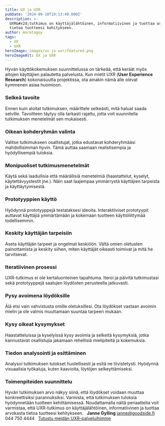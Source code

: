 ```yaml
---
title: UX ja UXR
pubDate: '2024-09-10T19:13:48.000Z'
description: >-
  UXR&#x2d;tutkimus on käyttäjälähtöinen, informatiivinen ja tuottaa arvokasta
  tietoa tuotteesi kehitykseen.
author: moretagoy
tags:
  - UX
  - UXR
heroImage: images/ux-ja-uxr/featured.png
heroImageAlt: UX ja UXR
---
```


Hyvän käyttökokemuksen suunnittelussa on tärkeää, että keräät myös aitojen käyttäjien palautetta palvelusta. Kun mietit UXR (**User Experience Research**) kokonaisuutta projektissa, ota ainakin nämä alle olevat kymmenen asiaa huomioon.

### **Selkeä tavoite**

Ennen kuin aloitat tutkimuksen, määrittele selkeästi, mitä haluat saada selville. Tavoitteen täytyy olla tarkasti rajattu, jotta voit suunnitella tutkimuksen menetelmät sen mukaisesti.

### **Oikean kohderyhmän valinta**

Valitse tutkimukseen osallistujat, jotka edustavat kohderyhmääsi mahdollisimman hyvin. Tämä auttaa saamaan realistisempia ja hyödyllisempiä tuloksia.

### **Monipuoliset tutkimusmenetelmät**

Käytä sekä laadullisia että määrällisiä menetelmiä (haastattelut, kyselyt, käytettävyystestit jne.). Näin saat laajempaa ymmärrystä käyttäjien tarpeista ja käyttäytymisestä.

### **Prototyyppien käyttö**

Hyödynnä prototyyppejä testataksesi ideoita. Interaktiiviset prototyypit auttavat käyttäjiä ymmärtämään ja kokemaan tuotteen käyttöliittymää todellisemmin.

### **Keskity käyttäjän tarpeisiin**

Aseta käyttäjän tarpeet ja ongelmat keskiöön. Vältä omien oletusten painottamista ja keskity siihen, miten käyttäjät oikeasti toimivat ja mitä he tarvitsevat.

### **Iteratiivinen prosessi**

UXR-tutkimus ei ole kertaluonteinen tapahtuma. Iteroi ja päivitä tutkimustasi sekä prototyyppejä saatujen löydösten perusteella jatkuvasti.

### **Pysy avoimena löydöksille**

Älä etsi vain vahvistusta omille oletuksillesi. Ota löydökset vastaan avoimin mielin ja ole valmis muuttamaan suuntaa tarpeen mukaan.

### **Kysy oikeat kysymykset**

Haastatteluissa ja kyselyissä kysy avoimia ja selkeitä kysymyksiä, jotka kannustavat osallistujia jakamaan rehellisiä mielipiteitä ja kokemuksia.

### **Tiedon analysointi ja esittäminen**

Analysoi tutkimuksen tulokset huolellisesti ja esitä ne tiivistetysti. Hyödynnä visuaalisia työkaluja, kuten kaavioita, löytöjen selkeyttämiseksi.

### **Toimenpiteiden suunnittelu**

Hyvän tutkimuksen arvo näkyy siinä, että löydökset voidaan muuttaa konkreettisiksi parannuksiksi. Varmista, että tutkimuksen tuloksia hyödynnetään tuotteen kehittämisessä. Noudattamalla näitä periaatteita voit varmistaa, että UXR-tutkimus on käyttäjälähtöinen, informatiivinen ja tuottaa arvokasta tietoa tuotteesi kehitykseen.   **Janne Gylling** janne@goodside.fi 044 750 4444   [Tutustu meidän UXR-palveluihimme](https://goodside.fi/palvelut/uxr/)